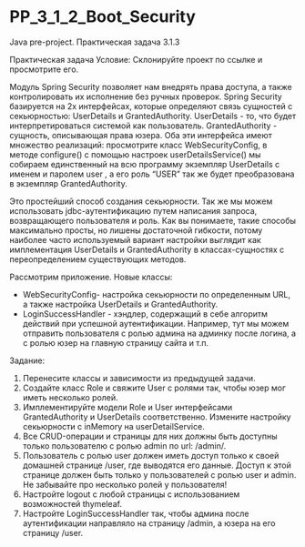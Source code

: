 # PP_3_1_2_Boot_Security

Java pre-project. Практическая задача 3.1.3

Практическая задача Условие:
Склонируйте проект по ссылке и просмотрите его.

Модуль Spring Security позволяет нам внедрять права доступа, а также контролировать их исполнение без ручных проверок.
Spring Security базируется на 2х интерфейсах, которые определяют связь сущностей с секьюрностью: UserDetails и
GrantedAuthority. UserDetails - то, что будет интерпретироваться системой как пользователь. GrantedAuthority - сущность,
описывающая права юзера. Оба эти интерфейса имеют множество реализаций: просмотрите класс WebSecurityConfig, в методе
configure() с помощью настроек userDetailsService() мы собираем единственный на всю программу экземпляр UserDetails с
именем и паролем user , а его роль “USER” так же будет преобразована в экземпляр GrantedAuthority.

Это простейший способ создания секьюрности. Так же мы можем использовать jdbc-аутентификацию путем написания запроса,
возвращающего пользователя и роль. Как вы понимаете, такие способы максимально просты, но лишены достаточной гибкости,
потому наиболее часто используемый вариант настройки выглядит как имплементация UserDetails и GrantedAuthority в
классах-сущностях с переопределением существующих методов.

Рассмотрим приложение. Новые классы:

- WebSecurityConfig- настройка секьюрности по определенным URL, а также настройка UserDetails и GrantedAuthority.
- LoginSuccessHandler - хэндлер, содержащий в себе алгоритм действий при успешной аутентификации. Например, тут мы можем
  отправить пользователя с ролью админа на админку после логина, а с ролью юзер на главную страницу сайта и т.п.

Задание:

1. Перенесите классы и зависимости из предыдущей задачи.
2. Создайте класс Role и свяжите User с ролями так, чтобы юзер мог иметь несколько ролей.
3. Имплементируйте модели Role и User интерфейсами GrantedAuthority и UserDetails соответственно. Измените настройку
   секьюрности с inMemory на userDetailService.
4. Все CRUD-операции и страницы для них должны быть доступны только пользователю с ролью admin по url: /admin/.
5. Пользователь с ролью user должен иметь доступ только к своей домашней странице /user, где выводятся его данные.
   Доступ к этой странице должен быть только у пользователей с ролью user и admin. Не забывайте про несколько ролей у
   пользователя!
6. Настройте logout с любой страницы с использованием возможностей thymeleaf.
7. Настройте LoginSuccessHandler так, чтобы админа после аутентификации направляло на страницу /admin, а юзера на его
   страницу /user.
